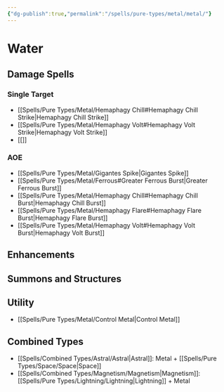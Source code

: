 ```yaml
---
{"dg-publish":true,"permalink":"/spells/pure-types/metal/metal/"}
---
```


# Water
## Damage Spells

### Single Target
- [[Spells/Pure Types/Metal/Hemaphagy Chill#Hemaphagy Chill Strike\|Hemaphagy Chill Strike]]
- [[Spells/Pure Types/Metal/Hemaphagy Volt#Hemaphagy Volt Strike\|Hemaphagy Volt Strike]]
- [[]]
### AOE
- [[Spells/Pure Types/Metal/Gigantes Spike\|Gigantes Spike]]
- [[Spells/Pure Types/Metal/Ferrous#Greater Ferrous Burst\|Greater Ferrous Burst]]
- [[Spells/Pure Types/Metal/Hemaphagy Chill#Hemaphagy Chill Burst\|Hemaphagy Chill Burst]]
- [[Spells/Pure Types/Metal/Hemaphagy Flare#Hemaphagy Flare Burst\|Hemaphagy Flare Burst]]
- [[Spells/Pure Types/Metal/Hemaphagy Volt#Hemaphagy Volt Burst\|Hemaphagy Volt Burst]]
## Enhancements

## Summons and Structures

## Utility
- [[Spells/Pure Types/Metal/Control Metal\|Control Metal]]
## Combined Types
- [[Spells/Combined Types/Astral/Astral\|Astral]]: Metal + [[Spells/Pure Types/Space/Space\|Space]]
- [[Spells/Combined Types/Magnetism/Magnetism\|Magnetism]]: [[Spells/Pure Types/Lightning/Lightning\|Lightning]] + Metal